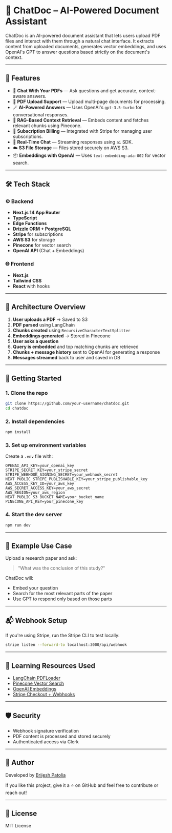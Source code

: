 # 📄 ChatDoc – AI-Powered Document Assistant

ChatDoc is an AI-powered document assistant that lets users upload PDF files and interact with them through a natural chat interface. It extracts content from uploaded documents, generates vector embeddings, and uses OpenAI's GPT to answer questions based strictly on the document's context.

---

## 🚀 Features

- 🧠 **Chat With Your PDFs** — Ask questions and get accurate, context-aware answers.
- 📄 **PDF Upload Support** — Upload multi-page documents for processing.
- 🪄 **AI-Powered Answers** — Uses OpenAI's `gpt-3.5-turbo` for conversational responses.
- 🧷 **RAG-Based Context Retrieval** — Embeds content and fetches relevant chunks using Pinecone.
- 🧾 **Subscription Billing** — Integrated with Stripe for managing user subscriptions.
- 💬 **Real-Time Chat** — Streaming responses using `ai` SDK.
- ☁️ **S3 File Storage** — Files stored securely on AWS S3.
- 📦 **Embeddings with OpenAI** — Uses `text-embedding-ada-002` for vector search.

---

## 🛠️ Tech Stack

### ⚙️ Backend
- **Next.js 14 App Router**
- **TypeScript**
- **Edge Functions**
- **Drizzle ORM + PostgreSQL**
- **Stripe** for subscriptions
- **AWS S3** for storage
- **Pinecone** for vector search
- **OpenAI API** (Chat + Embeddings)

### 🌐 Frontend
- **Next.js**
- **Tailwind CSS**
- **React** with hooks

---

## 🧩 Architecture Overview

1. **User uploads a PDF** → Saved to S3
2. **PDF parsed** using LangChain
3. **Chunks created** using `RecursiveCharacterTextSplitter`
4. **Embeddings generated** → Stored in Pinecone
5. **User asks a question**
6. **Query is embedded** and top matching chunks are retrieved
7. **Chunks + message history** sent to OpenAI for generating a response
8. **Messages streamed** back to user and saved in DB

---

## 🧪 Getting Started

### 1. Clone the repo
```bash
git clone https://github.com/your-username/chatdoc.git
cd chatdoc
```

### 2. Install dependencies
```bash
npm install
```

### 3. Set up environment variables
Create a `.env` file with:
```env
OPENAI_API_KEY=your_openai_key
STRIPE_SECRET_KEY=your_stripe_secret
STRIPE_WEBHOOK_SIGNING_SECRET=your_webhook_secret
NEXT_PUBLIC_STRIPE_PUBLISHABLE_KEY=your_stripe_publishable_key
AWS_ACCESS_KEY_ID=your_aws_key
AWS_SECRET_ACCESS_KEY=your_aws_secret
AWS_REGION=your_aws_region
NEXT_PUBLIC_S3_BUCKET_NAME=your_bucket_name
PINECONE_API_KEY=your_pinecone_key
```

### 4. Start the dev server
```bash
npm run dev
```

---

## 🧾 Example Use Case

Upload a research paper and ask:
> "What was the conclusion of this study?"

ChatDoc will:
- Embed your question
- Search for the most relevant parts of the paper
- Use GPT to respond only based on those parts

---

## 📬 Webhook Setup

If you're using Stripe, run the Stripe CLI to test locally:
```bash
stripe listen --forward-to localhost:3000/api/webhook
```

---

## 🧠 Learning Resources Used
- [LangChain PDFLoader](https://js.langchain.com/docs/modules/indexes/document_loaders/integrations/file_loaders/pdf)
- [Pinecone Vector Search](https://docs.pinecone.io/)
- [OpenAI Embeddings](https://platform.openai.com/docs/guides/embeddings)
- [Stripe Checkout + Webhooks](https://stripe.com/docs)

---

## 🛡️ Security
- Webhook signature verification
- PDF content is processed and stored securely
- Authenticated access via Clerk

---

## 🙌 Author

Developed by [Brijesh Patolia](https://github.com/brijeshpatolia)

If you like this project, give it a ⭐ on GitHub and feel free to contribute or reach out!

---

## 📄 License

MIT License

